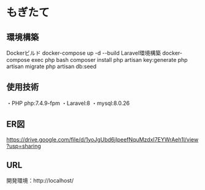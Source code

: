 # もぎたて


## 環境構築 
Dockerビルド
docker-compose up -d --build
Laravel環境構築
docker-compose exec php bash
composer install
php artisan key:generate
php artisan migrate
php artisan db:seed

## 使用技術 
・PHP php:7.4.9-fpm 
・Laravel:8 
・mysql:8.0.26

## ER図 
https://drive.google.com/file/d/1yoJgUbd6jIpeefNquMzdxI7EYWrAeh1l/view?usp=sharing

## URL 
開発環境：http://localhost/
